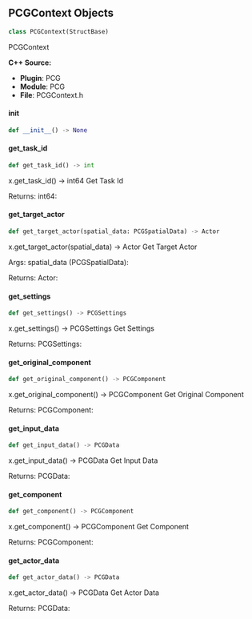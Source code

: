 ## PCGContext Objects

```python
class PCGContext(StructBase)
```

PCGContext

**C++ Source:**

- **Plugin**: PCG
- **Module**: PCG
- **File**: PCGContext.h

<a id="unreal.PCGContext.__init__"></a>

#### __init__

```python
def __init__() -> None
```

<a id="unreal.PCGContext.get_task_id"></a>

#### get_task_id

```python
def get_task_id() -> int
```

x.get_task_id() -> int64
Get Task Id

Returns:
    int64:

<a id="unreal.PCGContext.get_target_actor"></a>

#### get_target_actor

```python
def get_target_actor(spatial_data: PCGSpatialData) -> Actor
```

x.get_target_actor(spatial_data) -> Actor
Get Target Actor

Args:
    spatial_data (PCGSpatialData): 

Returns:
    Actor:

<a id="unreal.PCGContext.get_settings"></a>

#### get_settings

```python
def get_settings() -> PCGSettings
```

x.get_settings() -> PCGSettings
Get Settings

Returns:
    PCGSettings:

<a id="unreal.PCGContext.get_original_component"></a>

#### get_original_component

```python
def get_original_component() -> PCGComponent
```

x.get_original_component() -> PCGComponent
Get Original Component

Returns:
    PCGComponent:

<a id="unreal.PCGContext.get_input_data"></a>

#### get_input_data

```python
def get_input_data() -> PCGData
```

x.get_input_data() -> PCGData
Get Input Data

Returns:
    PCGData:

<a id="unreal.PCGContext.get_component"></a>

#### get_component

```python
def get_component() -> PCGComponent
```

x.get_component() -> PCGComponent
Get Component

Returns:
    PCGComponent:

<a id="unreal.PCGContext.get_actor_data"></a>

#### get_actor_data

```python
def get_actor_data() -> PCGData
```

x.get_actor_data() -> PCGData
Get Actor Data

Returns:
    PCGData:

<a id="unreal.PCGStaticMeshSpawnerContext"></a>